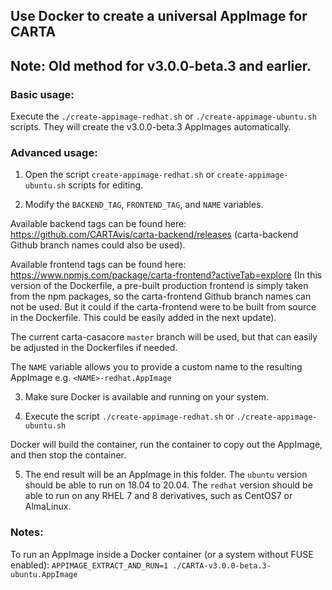 ## Use Docker to create a universal AppImage for CARTA

## Note: Old method for v3.0.0-beta.3 and earlier.

### Basic usage:

Execute the `./create-appimage-redhat.sh` or `./create-appimage-ubuntu.sh` scripts. They will create the v3.0.0-beta.3 AppImages automatically.

### Advanced usage:

1. Open the script `create-appimage-redhat.sh` or `create-appimage-ubuntu.sh` scripts for editing.

2. Modify the `BACKEND_TAG`, `FRONTEND_TAG`, and `NAME` variables. 

 Available backend tags can be found here: https://github.com/CARTAvis/carta-backend/releases 
 (carta-backend Github branch names could also be used).

 Available frontend tags can be found here: https://www.npmjs.com/package/carta-frontend?activeTab=explore
 (In this version of the Dockerfile, a pre-built production frontend is simply taken from the npm packages, so the carta-frontend Github 
 branch names can not be used. But it could if the carta-frontend were to be built from source in the Dockerfile. This could be easily added in the 
 next update).

 The current carta-casacore `master` branch will be used, but that can easily be adjusted in the Dockerfiles if needed.

 The `NAME` variable allows you to provide a custom name to the resulting AppImage e.g. `<NAME>-redhat.AppImage`

3. Make sure Docker is available and running on your system.

4. Execute the script `./create-appimage-redhat.sh` or `./create-appimage-ubuntu.sh` 

 Docker will build the container, run the container to copy out the AppImage, and then stop the container.

5. The end result will be an AppImage in this folder. The `ubuntu` version should be able to run on 18.04 to 20.04. The `redhat` version should be able to run on any RHEL 7 and 8 derivatives, such as CentOS7 or AlmaLinux.

### Notes:

To run an AppImage inside a Docker container (or a system without FUSE enabled): `APPIMAGE_EXTRACT_AND_RUN=1 ./CARTA-v3.0.0-beta.3-ubuntu.AppImage`
